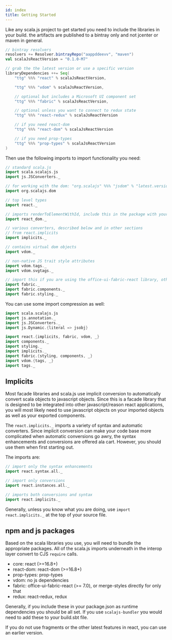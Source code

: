```yaml
---
id: index
title: Getting Started
---
```


Like any scala.js project to get started you need to include the libraries in
your build. the artifacts are published to a bintray only and not jcenter or
maven in general.

```scala
// bintray resolvers
resolvers += Resolver.bintrayRepo("aappddeevv", "maven")
val scalaJsReactVersion = "0.1.0-M7"

// grab the the latest version or use a specific version
libraryDependencies ++= Seq(
    "ttg" %%% "react" % scalaJsReactVersion,

    "ttg" %%% "vdom" % scalaJsReactVersion,

    // optional but includes a Microsoft UI component set
    "ttg" %%% "fabric" % scalaJsReactVersion,

    // optional unless you want to connect to redux state
    "ttg" %%% "react-redux" % scalaJsReactVersion

    // if you need react-dom
    "ttg" %%% "react-dom" % scalaJsReactVersion

    // if you need prop-types
    "ttg" %%% "prop-types" % scalaJsReactVersion
)
```

Then use the following imports to import functionality you need:

```scala
// standard scala.js
import scala.scalajs.js
import js.JSConverters._

// for working with the dom: "org.scalajs" %%% "jsdom" % "latest.version"
import org.scalajs.dom

// top level types
import react._

// imports renderToElementWithId, include this in the package with your top level render call
import react_dom._

// various converters, described below and in other sections
// from react.implicits
import implicits._

// contains virtual dom objects
import vdom._

// non-native JS trait style attributes
import vdom.tags._
import vdom.svgtags._

// import this if you are using the office-ui-fabric-react library, otherwise skip
import fabric._
import fabric.components._
import fabric.styling._
```

You can use some import compression as well:

```scala
import scala.scalajs.js
import js.annotation._
import js.JSConverters._
import js.Dynamic.{literal => jsobj}

import react.{implicits, fabric, vdom, _}
import components._
import styling._
import implicits._
import fabric.{styling, components, _}
import vdom.{tags, _}
import tags._
```

## Implicits

Most facade libraries and scala.js use implicit conversion to automatically
convert scala objects to javascript objects. Since this is a facade library that
is designed to be integrated into other javascript/reason react applications,
you will most likely need to use javascript objects on your imported objects as
well as your exported components.

The `react.implicits._` imports a variety of syntax and automatic
converters. Since implicit conversion can make your code base more complicated
when automatic conversions go awry, the syntax enhancements and conversions are
offered ala cart. However, you should use them when first starting out.

The imports are:
```scala
// import only the syntax enhancements
import react.syntax.all._

// import only conversions
import react.instances.all._

// imports both conversions and syntax
import react.implicits._
```

Generally, unless you know what you are doing, use `import react.implicits._` at the top
of your source file.

## npm and js packages

Based on the scala libraries you use, you will need to bundle the appropriate
packages. All of the scala.js imports underneath in the interop layer convert to
CJS `require` calls.

* core: react (>=16.8+)
* react-dom: react-dom (>=16.8+)
* prop-types: prop-types
* vdom: no js dependencies
* fabric: office-ui-fabric-react (>= 7.0), or merge-styles directly for only that
* redux: react-redux, redux

Generally, if you include these in your package.json as runtime dependencies you
should be all set. If you use `scalajs-bundler` you would need to add these to
your build.sbt file.

If you do not use fragments or the other latest features in react, you can use
an earlier version.
